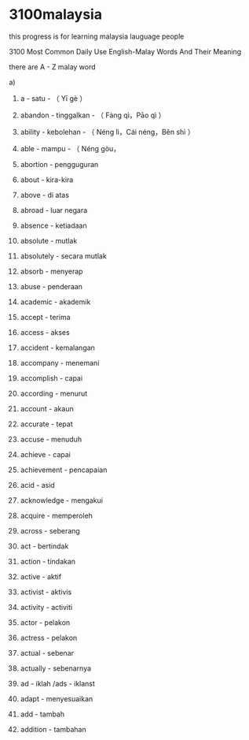 # 3100malaysia
this progress is for learning malaysia lauguage people

3100 Most Common Daily Use English-Malay Words And Their Meaning

there are A - Z malay word 

a)

1) a  -  satu  -  （ Yī gè ）

2) abandon  -  tinggalkan  -  （ Fàng qì，Pāo qì ）

3) ability  -  kebolehan  -  （ Néng lì，Cái néng，Běn shì ）

4) able  -  mampu  -  （ Néng gòu，

5) abortion  -  pengguguran

6) about  -  kira-kira

7) above  -  di atas

8) abroad  -  luar negara

9) absence  -  ketiadaan

10) absolute  -  mutlak 

11) absolutely  -  secara mutlak 

12) absorb  -  menyerap 

13) abuse  -  penderaan

14) academic  -  akademik

15) accept  -  terima

16) access  -  akses

17) accident  -  kemalangan

18) accompany  -  menemani

19) accomplish  -  capai

20) according  -  menurut

21) account  -  akaun

22) accurate  -  tepat

23) accuse  -  menuduh 

24) achieve  -  capai

25) achievement  -  pencapaian

26) acid  -  asid

27) acknowledge  -  mengakui

28) acquire  -  memperoleh

29) across  -  seberang

30) act  -  bertindak

31) action  -  tindakan

32) active  -  aktif

33) activist  -  aktivis

34) activity  -  activiti

35) actor  -  pelakon

36) actress  -  pelakon

37) actual  -  sebenar

38) actually  -  sebenarnya

39) ad  -  iklah /ads  -  iklanst

40) adapt  -  menyesuaikan

41) add  -  tambah

42) addition  -  tambahan
